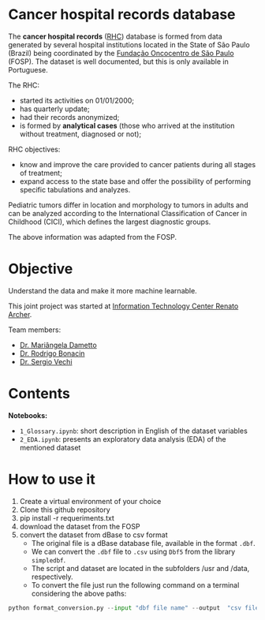 #  Cancer hospital records database

The **cancer hospital records** ([RHC](http://www.fosp.saude.sp.gov.br/publicacoes/acessobancodados)) database is formed from data generated by several hospital institutions located in the State of São Paulo (Brazil) being coordinated by the [Fundação Oncocentro de São Paulo](http://www.fosp.saude.sp.gov.br/) (FOSP). The dataset is well documented, but this is only available in Portuguese.

The RHC:
* started its activities on 01/01/2000;
* has quarterly update;
* had their records anonymized;
* is formed by **analytical cases** (those who arrived at the institution without treatment, diagnosed or not);

RHC objectives: 
* know and improve the care provided to cancer patients during all stages of treatment;
* expand access to the state base and offer the possibility of performing specific tabulations and analyzes.

Pediatric tumors differ in location and morphology to tumors in adults and can be analyzed according to the International Classification of Cancer in Childhood (CICI), which defines the largest diagnostic groups.

The above information was adapted from the FOSP.

# Objective

Understand the data and make it more machine learnable.

This joint project was started at [Information Technology Center Renato Archer](https://www.cti.gov.br/). 

Team members:
* [Dr. Mariângela Dametto](https://www.linkedin.com/in/mariangela-dametto-16368644/)
* [Dr. Rodrigo Bonacin](https://www.linkedin.com/in/rodrigobonacin/)
* [Dr. Sergio Vechi](https://www.linkedin.com/in/sergiovechi/)


# Contents

**Notebooks:**

* `1_Glossary.ipynb`: short description in English of the dataset variables
* `2_EDA.ipynb`: presents an exploratory data analysis (EDA) of the mentioned dataset

# How to use it

1. Create a virtual environment of your choice
2. Clone this github repository
3. pip install -r requeriments.txt
4. download the dataset from the FOSP
5. convert the dataset from dBase to csv format
   - The original file is a dBase database file, available in the format `.dbf`. 
   - We can convert the `.dbf` file to `.csv` using `Dbf5` from the library `simpledbf`.
   - The script and dataset are located in the subfolders /usr and /data, respectively.
   - To convert the file just run the following command on a terminal considering the above paths:
```python
python format_conversion.py --input "dbf file name" --output  "csv file name"
```